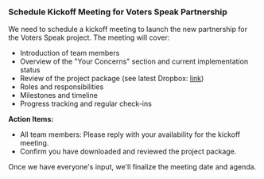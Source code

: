 ### Schedule Kickoff Meeting for Voters Speak Partnership

We need to schedule a kickoff meeting to launch the new partnership for the Voters Speak project. The meeting will cover:

- Introduction of team members
- Overview of the "Your Concerns" section and current implementation status
- Review of the project package (see latest Dropbox: [link](https://www.dropbox.com/scl/fi/rivd74v92bw91bpkl2cjk/_workspace_voters_speak_concerns-5.zip?rlkey=17g66zjsq9xd93wwifjtwnxam&st=39w5ftha&dl=0))
- Roles and responsibilities
- Milestones and timeline
- Progress tracking and regular check-ins

**Action Items:**
- All team members: Please reply with your availability for the kickoff meeting.
- Confirm you have downloaded and reviewed the project package.

Once we have everyone's input, we'll finalize the meeting date and agenda.